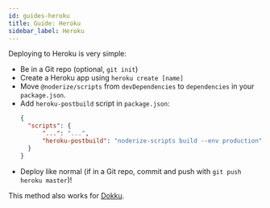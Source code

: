 ```yaml
---
id: guides-heroku
title: Guide: Heroku
sidebar_label: Heroku
---
```


Deploying to Heroku is very simple:

* Be in a Git repo (optional, `git init`)
* Create a Heroku app using `heroku create [name]`
* Move `@noderize/scripts` from `devDependencies` to `dependencies` in your `package.json`.
* Add `heroku-postbuild` script in `package.json`:
  ```json
  {
  	"scripts": {
  		"...": "...",
  		"heroku-postbuild": "noderize-scripts build --env production"
  	}
  }
  ```
* Deploy like normal (if in a Git repo, commit and push with `git push heroku master`)!

This method also works for [Dokku](http://dokku.viewdocs.io/dokku/).
